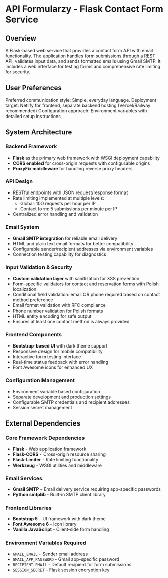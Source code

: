# API Formularzy - Flask Contact Form Service

## Overview

A Flask-based web service that provides a contact form API with email functionality. The application handles form submissions through a REST API, validates input data, and sends formatted emails using Gmail SMTP. It includes a web interface for testing forms and comprehensive rate limiting for security.

## User Preferences

Preferred communication style: Simple, everyday language.
Deployment target: Netlify for frontend, separate backend hosting (Vercel/Railway recommended)
Configuration approach: Environment variables with detailed setup instructions

## System Architecture

### Backend Framework
- **Flask** as the primary web framework with WSGI deployment capability
- **CORS enabled** for cross-origin requests with configurable origins
- **ProxyFix middleware** for handling reverse proxy headers

### API Design
- RESTful endpoints with JSON request/response format
- Rate limiting implemented at multiple levels:
  - Global: 100 requests per hour per IP
  - Contact form: 5 submissions per minute per IP
- Centralized error handling and validation

### Email System
- **Gmail SMTP integration** for reliable email delivery
- HTML and plain text email formats for better compatibility
- Configurable sender/recipient addresses via environment variables
- Connection testing capability for diagnostics

### Input Validation & Security
- **Custom validation layer** with sanitization for XSS prevention
- Form-specific validators for contact and reservation forms with Polish localization
- Conditional field validation: email OR phone required based on contact method preference
- Email format validation with RFC compliance
- Phone number validation for Polish formats
- HTML entity encoding for safe output
- Ensures at least one contact method is always provided

### Frontend Components
- **Bootstrap-based UI** with dark theme support
- Responsive design for mobile compatibility
- Interactive form testing interface
- Real-time status feedback with error handling
- Font Awesome icons for enhanced UX

### Configuration Management
- Environment variable based configuration
- Separate development and production settings
- Configurable SMTP credentials and recipient addresses
- Session secret management

## External Dependencies

### Core Framework Dependencies
- **Flask** - Web application framework
- **Flask-CORS** - Cross-origin resource sharing
- **Flask-Limiter** - Rate limiting functionality
- **Werkzeug** - WSGI utilities and middleware

### Email Services
- **Gmail SMTP** - Email delivery service requiring app-specific passwords
- **Python smtplib** - Built-in SMTP client library

### Frontend Libraries
- **Bootstrap 5** - UI framework with dark theme
- **Font Awesome 6** - Icon library
- **Vanilla JavaScript** - Client-side form handling

### Environment Variables Required
- `GMAIL_EMAIL` - Sender email address
- `GMAIL_APP_PASSWORD` - Gmail app-specific password
- `RECIPIENT_EMAIL` - Default recipient for form submissions
- `SESSION_SECRET` - Flask session encryption key
